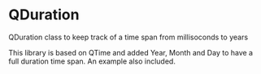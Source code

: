 # QDuration
QDuration class to keep track of a time span from millisoconds to years

This library is based on QTime and added Year, Month and Day to have a full duration time span. An example also included.


